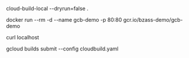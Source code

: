 

cloud-build-local --dryrun=false .

docker run --rm -d --name gcb-demo -p 80:80 gcr.io/bzass-demo/gcb-demo

curl localhost

gcloud builds submit --config cloudbuild.yaml

